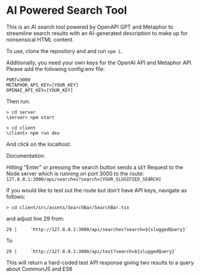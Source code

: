 # AI Powered Search Tool

This is an AI search tool powered by OpenAPI GPT and Metaphor to streamline search results with an AI-generated description to make up for nonsensical HTML content.

To use, clone the repository and and run ```npm i```.

Additionally, you need your own keys for the OpenAI API and Metaphor API. Please add the following config.env file:
```
PORT=3000
METAPHOR_API_KEY=[YOUR_KEY]
OPENAI_API_KEY=[YOUR_KEY]
```
Then run:
```
> cd server
\server> npm start
```
```
> cd client
\client> npm run dev
```
And click on the localhost.

Documentation:

Hitting "Enter" or pressing the search button sends a ```GET``` Request to the Node server which is running on port 3000 to the route:
```127.0.0.1:3000/api/searches?search=[YOUR_SLUGIFIED_SEARCH]```

If you would like to test out the route but don't have API keys, navigate as follows:
```
> cd client/src/assets/SearchBar/SearchBar.tsx
```
and adjust line 29 from:
```
29 |     `http://127.0.0.1:3000/api/searches?search=${sluggedQuery}`
```
To
```
29 |     `http://127.0.0.1:3000/api/test?search=${sluggedQuery}`
```
This will return a hard-coded test API response giving two results to a query about CommonJS and ES6
